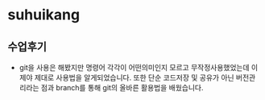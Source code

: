 # suhuikang

## 수업후기
- git을 사용은 해봤지만 명령어 각각이 어떤의미인지 모르고 무작정사용했었는데
이제야 제대로 사용법을 알게되었습니다.
또한 단순 코드저장 및 공유가 아닌 버전관리라는 점과 branch를 통해 git의 올바른 활용법을 배웠습니다.
